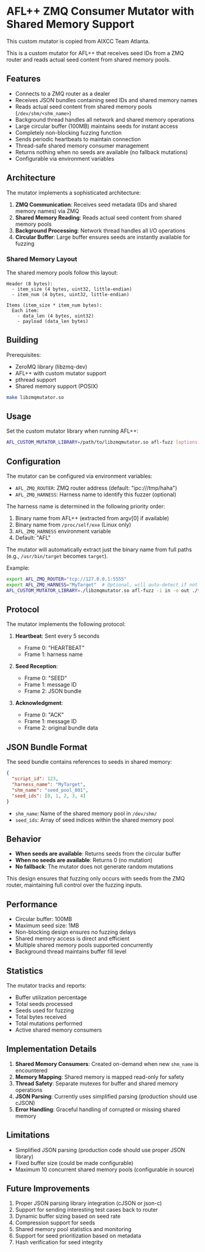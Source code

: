 # AFL++ ZMQ Consumer Mutator with Shared Memory Support

This custom mutator is copied from AIXCC Team Atlanta.

This is a custom mutator for AFL++ that receives seed IDs from a ZMQ router and reads actual seed content from shared memory pools.

## Features

- Connects to a ZMQ router as a dealer
- Receives JSON bundles containing seed IDs and shared memory names
- Reads actual seed content from shared memory pools (`/dev/shm/<shm_name>`)
- Background thread handles all network and shared memory operations
- Large circular buffer (100MB) maintains seeds for instant access
- Completely non-blocking fuzzing function
- Sends periodic heartbeats to maintain connection
- Thread-safe shared memory consumer management
- Returns nothing when no seeds are available (no fallback mutations)
- Configurable via environment variables

## Architecture

The mutator implements a sophisticated architecture:

1. **ZMQ Communication**: Receives seed metadata (IDs and shared memory names) via ZMQ
2. **Shared Memory Reading**: Reads actual seed content from shared memory pools
3. **Background Processing**: Network thread handles all I/O operations
4. **Circular Buffer**: Large buffer ensures seeds are instantly available for fuzzing

### Shared Memory Layout

The shared memory pools follow this layout:
```
Header (8 bytes):
  - item_size (4 bytes, uint32, little-endian)
  - item_num (4 bytes, uint32, little-endian)

Items (item_size * item_num bytes):
  Each item:
    - data_len (4 bytes, uint32)
    - payload (data_len bytes)
```

## Building

Prerequisites:
- ZeroMQ library (libzmq-dev)
- AFL++ with custom mutator support
- pthread support
- Shared memory support (POSIX)

```bash
make libzmqmutator.so
```

## Usage

Set the custom mutator library when running AFL++:

```bash
AFL_CUSTOM_MUTATOR_LIBRARY=/path/to/libzmqmutator.so afl-fuzz [options]
```

## Configuration

The mutator can be configured via environment variables:

- `AFL_ZMQ_ROUTER`: ZMQ router address (default: "ipc:///tmp/haha")
- `AFL_ZMQ_HARNESS`: Harness name to identify this fuzzer (optional)

The harness name is determined in the following priority order:
1. Binary name from AFL++ (extracted from argv[0] if available)
2. Binary name from `/proc/self/exe` (Linux only)
3. `AFL_ZMQ_HARNESS` environment variable
4. Default: "AFL"

The mutator will automatically extract just the binary name from full paths (e.g., `/usr/bin/target` becomes `target`).

Example:
```bash
export AFL_ZMQ_ROUTER="tcp://127.0.0.1:5555"
export AFL_ZMQ_HARNESS="MyTarget"  # Optional, will auto-detect if not set
AFL_CUSTOM_MUTATOR_LIBRARY=./libzmqmutator.so afl-fuzz -i in -o out ./target @@
```

## Protocol

The mutator implements the following protocol:

1. **Heartbeat**: Sent every 5 seconds
   - Frame 0: "HEARTBEAT"
   - Frame 1: harness name

2. **Seed Reception**: 
   - Frame 0: "SEED"
   - Frame 1: message ID
   - Frame 2: JSON bundle

3. **Acknowledgment**:
   - Frame 0: "ACK"
   - Frame 1: message ID
   - Frame 2: original bundle data

## JSON Bundle Format

The seed bundle contains references to seeds in shared memory:

```json
{
  "script_id": 123,
  "harness_name": "MyTarget",
  "shm_name": "seed_pool_001",
  "seed_ids": [0, 1, 2, 3, 4]
}
```

- `shm_name`: Name of the shared memory pool in `/dev/shm/`
- `seed_ids`: Array of seed indices within the shared memory pool

## Behavior

- **When seeds are available**: Returns seeds from the circular buffer
- **When no seeds are available**: Returns 0 (no mutation)
- **No fallback**: The mutator does not generate random mutations

This design ensures that fuzzing only occurs with seeds from the ZMQ router, maintaining full control over the fuzzing inputs.

## Performance

- Circular buffer: 100MB
- Maximum seed size: 1MB
- Non-blocking design ensures no fuzzing delays
- Shared memory access is direct and efficient
- Multiple shared memory pools supported concurrently
- Background thread maintains buffer fill level

## Statistics

The mutator tracks and reports:
- Buffer utilization percentage
- Total seeds processed
- Seeds used for fuzzing
- Total bytes received
- Total mutations performed
- Active shared memory consumers

## Implementation Details

1. **Shared Memory Consumers**: Created on-demand when new `shm_name` is encountered
2. **Memory Mapping**: Shared memory is mapped read-only for safety
3. **Thread Safety**: Separate mutexes for buffer and shared memory operations
4. **JSON Parsing**: Currently uses simplified parsing (production should use cJSON)
5. **Error Handling**: Graceful handling of corrupted or missing shared memory

## Limitations

- Simplified JSON parsing (production code should use proper JSON library)
- Fixed buffer size (could be made configurable)
- Maximum 10 concurrent shared memory pools (configurable in source)

## Future Improvements

1. Proper JSON parsing library integration (cJSON or json-c)
2. Support for sending interesting test cases back to router
3. Dynamic buffer sizing based on seed rate
4. Compression support for seeds
5. Shared memory pool statistics and monitoring
6. Support for seed prioritization based on metadata
7. Hash verification for seed integrity 
